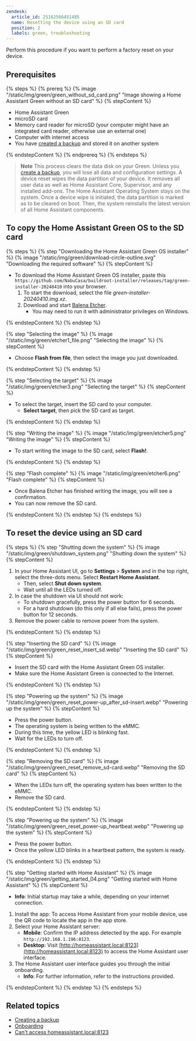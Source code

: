 ```yaml
---
zendesk:
  article_id: 25162566451485
  name: Resetting the device using an SD card
  position: 2
  labels: green, troubleshooting
---
```


Perform this procedure if you want to perform a factory reset on your device.

## Prerequisites

{% steps %}
{% prereq %}
{% image "/static/img/green/green_without_sd_card.png" "Image showing a Home Assistant Green without an SD card" %}
{% stepContent %}

- Home Assistant Green
- microSD card
- Memory card reader for microSD (your computer might have an integrated card reader, otherwise use an external one)
- Computer with internet access
- You have [created a backup](/hc/en-us/articles/25154828325917) and stored it on another system

{% endstepContent %}
{% endprereq %}
{% endsteps %}

> **Note**
> This process clears the data disk on your Green. Unless you [create a backup](https://www.home-assistant.io/common-tasks/general/#backups), you will lose all data and configuration settings.
> A device reset wipes the data partition of your device. It removes all user data as well as Home Assistant Core, Supervisor, and any installed add-ons. The Home Assistant Operating System stays on the system.
> Once a device wipe is initiated, the data partition is marked as to be cleared on boot. Then, the system reinstalls the latest version of all Home Assistant components.

## To copy the Home Assistant Green OS to the SD card

{% steps %}
{% step "Downloading the Home Assistant Green OS installer" %}
{% image "/static/img/green/download-circle-outline.svg" "Downloading the required software" %}
{% stepContent %}

- To download the Home Assistant Green OS installer, paste this `https://github.com/NabuCasa/buildroot-installer/releases/tag/green-installer-20240410` into your browser.
  1. To start the download, select the file *green-installer-20240410.img.xz*.
  2. Download and start [Balena Etcher](https://www.balena.io/etcher).
     - You may need to run it with administrator privileges on Windows.

{% endstepContent %}
{% endstep %}

{% step "Selecting the image" %}
{% image "/static/img/green/etcher1_file.png" "Selecting the image" %}
{% stepContent %}

- Choose **Flash from file**, then select the image you just downloaded.

{% endstepContent %}
{% endstep %}

{% step "Selecting the target" %}
{% image "/static/img/green/etcher3.png" "Selecting the target" %}
{% stepContent %}

- To select the target, insert the SD card to your computer.
  - **Select target**, then pick the SD card as target.

{% endstepContent %}
{% endstep %}

{% step "Writing the image" %}
{% image "/static/img/green/etcher5.png" "Writing the image" %}
{% stepContent %}

- To start writing the image to the SD card, select **Flash!**.

{% endstepContent %}
{% endstep %}

{% step "Flash complete" %}
{% image "/static/img/green/etcher6.png" "Flash complete" %}
{% stepContent %}

- Once Balena Etcher has finished writing the image, you will see a confirmation.
- You can now remove the SD card.

{% endstepContent %}
{% endstep %}
{% endsteps %}

## To reset the device using an SD card

{% steps %}
{% step "Shutting down the system" %}
{% image "/static/img/green/shutdown_system.png" "Shutting down the system" %}
{% stepContent %}

1. In your Home Assistant UI, go to **Settings** > **System** and in the top right, select the three-dots menu. Select **Restart Home Assistant**.
   - Then, select **Shut down system**.
   - Wait until all the LEDs turned off.
2. In case the shutdown via UI should not work:
   - To shutdown gracefully, press the power button for 6 seconds.
   - For a hard shutdown (do this only if all else fails), press the power button for 12 seconds.
3. Remove the power cable to remove power from the system.

{% endstepContent %}
{% endstep %}

{% step "Inserting the SD card" %}
{% image "/static/img/green/green_reset_insert_sd.webp" "Inserting the SD card" %}
{% stepContent %}

- Insert the SD card with the Home Assistant Green OS installer.
- Make sure the Home Assistant Green is connected to the Internet.

{% endstepContent %}
{% endstep %}

{% step "Powering up the system" %}
{% image "/static/img/green/green_reset_power-up_after_sd-insert.webp" "Powering up the system" %}
{% stepContent %}

- Press the power button.
- The operating system is being written to the eMMC.
- During this time, the yellow LED is blinking fast.
- Wait for the LEDs to turn off.

{% endstepContent %}
{% endstep %}

{% step "Removing the SD card" %}
{% image "/static/img/green/green_reset_remove_sd-card.webp" "Removing the SD card" %}
{% stepContent %}

- When the LEDs turn off, the operating system has been written to the eMMC.
- Remove the SD card.

{% endstepContent %}
{% endstep %}

{% step "Powering up the system" %}
{% image "/static/img/green/green_reset_power-up_heartbeat.webp" "Powering up the system" %}
{% stepContent %}

- Press the power button.
- Once the yellow LED blinks in a heartbeat pattern, the system is ready.

{% endstepContent %}
{% endstep %}

{% step "Getting started with Home Assistant" %}
{% image "/static/img/green/getting_started_04.png" "Getting started with Home Assistant" %}
{% stepContent %}

- **Info**: Initial startup may take a while, depending on your internet connection.

1. Install the app: To access Home Assistant from your mobile device, use the QR code to locate the app in the app store.
2. Select your Home Assistant server:
   - **Mobile**: Confirm the IP address detected by the app. For example `http://192.168.1.196:8123`.
   - **Desktop**: Visit [http://homeassistant.local:8123](http://homeassistant.local:8123) to access the Home Assistant user interface.
3. The Home Assistant user interface guides you through the initial onboarding.
   - **Info**: For further information, refer to the instructions provided.

{% endstepContent %}
{% endstep %}
{% endsteps %}

## Related topics

- [Creating a backup](/hc/en-us/articles/25154828325917)
- [Onboarding](https://www.home-assistant.io/getting-started/onboarding/)
- [Can't access homeassistant.local:8123](/hc/en-us/articles/25140903526301)
